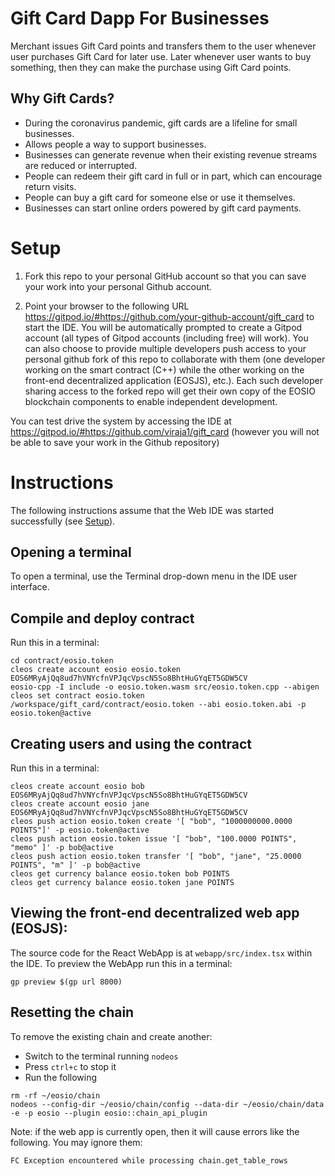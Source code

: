 # Gift Card Dapp For Businesses
Merchant issues Gift Card points and transfers them to the user whenever user purchases Gift Card for later use. Later
whenever user wants to buy something, then they can make the purchase using Gift Card points.

## Why Gift Cards?
* During the coronavirus pandemic, gift cards are a lifeline for small businesses.
* Allows people a way to support businesses.
* Businesses can generate revenue when their existing revenue streams are reduced or interrupted.
* People can redeem their gift card in full or in part, which can encourage return visits.
* People can buy a gift card for someone else or use it themselves.
* Businesses can start online orders powered by gift card payments.

# Setup

1. Fork this repo to your personal GitHub account so that you can save your work into your personal Github account.

2. Point your browser to the following URL https://gitpod.io/#https://github.com/your-github-account/gift_card to start the IDE. You will be automatically prompted to create a Gitpod account (all types of Gitpod accounts (including free) will work). You can also choose to provide multiple developers push access to your personal github fork of this repo to collaborate with them (one developer working on the smart contract (C++) while the other working on the front-end decentralized application (EOSJS), etc.). Each such developer sharing access to the forked repo will get their own copy of the EOSIO blockchain components to enable independent development.

You can test drive the system by accessing the IDE at https://gitpod.io/#https://github.com/viraja1/gift_card (however you will not be able to save your work in the Github repository)

# Instructions

The following instructions assume that the Web IDE was started successfully (see [Setup](#setup)).

## Opening a terminal

To open a terminal, use the Terminal drop-down menu in the IDE user interface.

## Compile and deploy contract

Run this in a terminal:

```
cd contract/eosio.token
cleos create account eosio eosio.token EOS6MRyAjQq8ud7hVNYcfnVPJqcVpscN5So8BhtHuGYqET5GDW5CV
eosio-cpp -I include -o eosio.token.wasm src/eosio.token.cpp --abigen
cleos set contract eosio.token /workspace/gift_card/contract/eosio.token --abi eosio.token.abi -p eosio.token@active
```

## Creating users and using the contract

Run this in a terminal:
```
cleos create account eosio bob EOS6MRyAjQq8ud7hVNYcfnVPJqcVpscN5So8BhtHuGYqET5GDW5CV
cleos create account eosio jane EOS6MRyAjQq8ud7hVNYcfnVPJqcVpscN5So8BhtHuGYqET5GDW5CV
cleos push action eosio.token create '[ "bob", "1000000000.0000 POINTS"]' -p eosio.token@active
cleos push action eosio.token issue '[ "bob", "100.0000 POINTS", "memo" ]' -p bob@active
cleos push action eosio.token transfer '[ "bob", "jane", "25.0000 POINTS", "m" ]' -p bob@active
cleos get currency balance eosio.token bob POINTS
cleos get currency balance eosio.token jane POINTS
```

## Viewing the front-end decentralized web app (EOSJS):

The source code for the React WebApp is at `webapp/src/index.tsx` within the IDE. To preview the WebApp run this in a terminal:

```
gp preview $(gp url 8000)

```

## Resetting the chain

To remove the existing chain and create another:

* Switch to the terminal running `nodeos`
* Press `ctrl+c` to stop it
* Run the following

```
rm -rf ~/eosio/chain
nodeos --config-dir ~/eosio/chain/config --data-dir ~/eosio/chain/data -e -p eosio --plugin eosio::chain_api_plugin

```

Note: if the web app is currently open, then it will cause errors like the following. You may ignore them:

```
FC Exception encountered while processing chain.get_table_rows
```